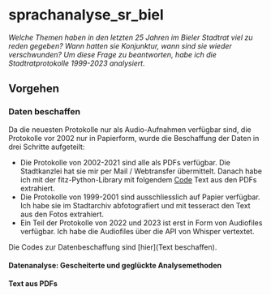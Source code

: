 # sprachanalyse_sr_biel

*Welche Themen haben in den letzten 25 Jahren im Bieler Stadtrat viel zu reden gegeben? Wann hatten sie Konjunktur, wann sind sie wieder verschwunden? Um diese Frage zu beantworten, habe ich die Stadtratprotokolle 1999-2023 analysiert.*

## Vorgehen

### Daten beschaffen
Da die neuesten Protokolle nur als Audio-Aufnahmen verfügbar sind, die Protokolle vor 2002 nur in Papierform, wurde die Beschaffung der Daten in drei Schritte aufgeteilt:

* Die Protokolle von 2002-2021 sind alle als PDFs verfügbar. Die Stadtkanzlei hat sie mir per Mail / Webtransfer übermittelt. Danach habe ich mit der fitz-Python-Library mit folgendem [Code](url) Text aus den PDFs extrahiert.
* Die Protokolle von 1999-2001 sind ausschliesslich auf Papier verfügbar. Ich habe sie im Stadtarchiv abfotografiert und mit tesseract den Text aus den Fotos extrahiert.
* Ein Teil der Protokolle von 2022 und 2023 ist erst in Form von Audiofiles verfügbar. Ich habe die Audiofiles über die API von Whisper vertextet.

Die Codes zur Datenbeschaffung sind [hier](Text beschaffen).

#### Datenanalyse: Gescheiterte und geglückte Analysemethoden



**Text aus PDFs**
